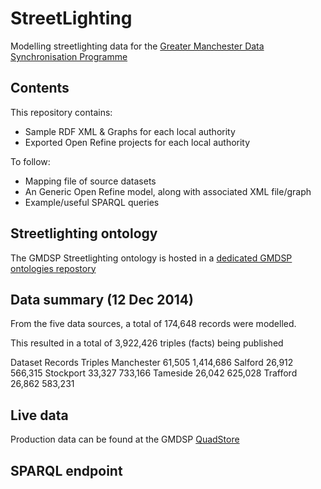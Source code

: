 StreetLighting
==============

Modelling streetlighting data for the [Greater Manchester Data Synchronisation Programme][gmdsp]

[gmdsp]: http://gmdsp.org.uk/


Contents
----------
This repository contains:

- Sample RDF XML & Graphs for each local authority
- Exported Open Refine projects for each local authority

To follow:

- Mapping file of source datasets
- An Generic Open Refine model, along with associated XML file/graph
- Example/useful SPARQL queries


Streetlighting ontology
----------------------
The GMDSP Streetlighting ontology is hosted in a [dedicated GMDSP ontologies repostory][ont] 

[ont]: https://github.com/GMDSP-Linked-Data/ontologies


Data summary (12 Dec 2014)
---------------------------
From the five data sources, a total of 174,648 records were modelled.

This resulted in a total of 3,922,426 triples (facts) being published

Dataset		Records	Triples
Manchester	61,505	1,414,686
Salford		26,912	 566,315
Stockport	33,327	 733,166
Tameside	26,042	 625,028
Trafford	26,862	 583,231

Live data
----------
Production data can be found at the GMDSP [QuadStore][quad]

[quad]: http://data.gmdsp.org.uk/themes


SPARQL endpoint
---------------
